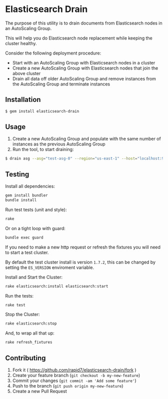 # Elasticsearch Drain

The purpose of this utility is to drain documents from Elasticsearch nodes in an AutoScaling Group.

This will help you do Elasticsearch node replacement while keeping the cluster healthy.

Consider the following deployment procedure:
 * Start with an AutoScaling Group with Elasticsearch nodes in a cluster
 * Create a new AutoScaling Group with Elasticsearch nodes that join the above cluster
 * Drain all data off older AutoScaling Group and remove instances from the AutoScaling Group and terminate instances

## Installation
```bash
$ gem install elasticsearch-drain
```

## Usage

1. Create a new AutoScaling Group and populate with the same number of instances as the previous AutoScaling Group
2. Run the tool, to start draining:
```bash
$ drain asg --asg="test-asg-0" --region="us-east-1" --host="localhost:9200"
```

## Testing
Install all dependencies:
```bash
gem install bundler
bundle install
```

Run test tests (unit and style):
```bash
rake
```
Or on a tight loop with guard:
```bash
bundle exec guard
```

If you need to make a new http request or refresh the fixtures you will need to start a test cluster.

By default the test cluster install is version `1.7.2`, this can be changed by setting the `ES_VERSION` enviroment variable.

Install and Start the Cluster:
```bash
rake elasticsearch:install elasticsearch:start
```

Run the tests:
```bash
rake test
```

Stop the Cluster:
```bash
rake elasticsearch:stop
```

And, to wrap all that up:
```bash
rake refresh_fixtures
```



## Contributing

1. Fork it ( https://github.com/rapid7/elasticsearch-drain/fork )
2. Create your feature branch (`git checkout -b my-new-feature`)
3. Commit your changes (`git commit -am 'Add some feature'`)
4. Push to the branch (`git push origin my-new-feature`)
5. Create a new Pull Request
